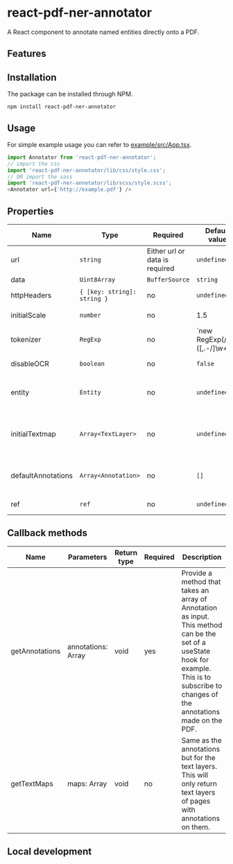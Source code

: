 # react-pdf-ner-annotator

A React component to annotate named entities directly onto a PDF.

## Features


## Installation
The package can be installed through NPM.

``npm install react-pdf-ner-annotator``

## Usage
For simple example usage you can refer to [example/src/App.tsx](https://github.com/MaartenBloemen/react-pdf-ner-annotator/blob/master/example/src/App.tsx).

```javascript
import Annotator from 'react-pdf-ner-annotator';
// import the css
import 'react-pdf-ner-annotator/lib/css/style.css';
// OR import the sass
import 'react-pdf-ner-annotator/lib/scss/style.scss';
<Annotator url={'http://example.pdf'} />
```

## Properties
| Name               | Type                                     | Required                       | Default value                                             | Description                                                                                                                                                                                                                                  |
|--------------------|------------------------------------------|--------------------------------|-----------------------------------------------------------|----------------------------------------------------------------------------------------------------------------------------------------------------------------------------------------------------------------------------------------------|
| url                | `string`                                 | Either url or data is required | `undefined`                                               | The URL of the PDF\.                                                                                                                                                                                                                         |
| data               | `Uint8Array` | `BufferSource` | `string` | Either data or url is required | `undefined`                                               | The PDF as binary or base64 encoded string\.                                                                                                                                                                                                 |
| httpHeaders        | `{ [key: string]: string }`              | no                             | `undefined`                                               | Extra fields for in the HTTP header when for example authentication is needed\.                                                                                                                                                              |
| initialScale       | `number`                                 | no                             | 1\.5                                                      | The initial scale to display the PDF as\. Must be between 1 and 2\.                                                                                                                                                                          |
| tokenizer          | `RegExp`                                 | no                             | `new RegExp(/\w+([,.\-/]\w+)+|\w+|\W/g)`                  | A Regular expression for the tokenization of the paragraphs\.                                                                                                                                                                                |
| disableOCR         | `boolean`                                | no                             | `false`                                                   | You can set this value to true if your PDF doesn't have a text layer and you don't want the frontend to run OCR\.                                                                                                                            |
| entity             | `Entity`                                 | no                             | `undefined`                                               | The active [Entity](https://github.com/MaartenBloemen/react\-pdf\-ner\-annotator/blob/master/src/interfaces/entity\.ts\#L3\) to annotate on the PDF\.                                                                                        |
| initialTextmap     | `Array<TextLayer>`                       | no                             | `undefined`                                               | A array of [TextLayer](https://github.com/MaartenBloemen/react\-pdf\-ner\-annotator/blob/master/src/interfaces/textLayer\.ts\#L17\) if you want to provide your own TextLayer for the PDF instead of letting the frontend generate one\.     |
| defaultAnnotations | `Array<Annotation>`                      | no                             | `[]`                                                      | An array of [Annotation](https://github.com/MaartenBloemen/react\-pdf\-ner\-annotator/blob/master/src/interfaces/annotation\.ts\#L3\) to show on the PDF\.                                                                                   |
| ref                | `ref`                                    | no                             | `undefined`                                               | A ref to pass to the Annotator, this ref can be used to call removeAnnotation.                                                                                                                                                               |

## Callback methods
| Name           | Parameters                     | Return type | Required | Description                                                                                                                                                                                    |
|----------------|--------------------------------|-------------|----------|------------------------------------------------------------------------------------------------------------------------------------------------------------------------------------------------|
| getAnnotations | annotations: Array<Annotation> | void        | yes      | Provide a method that takes an array of Annotation as input. This method can be the set of a useState hook for example. This is to subscribe to changes of the annotations made on the PDF. |
| getTextMaps    | maps: Array<TextLayer>         | void        | no       | Same as the annotations but for the text layers. This will only return text layers of pages with annotations on them.                                                                        |

## Local development

